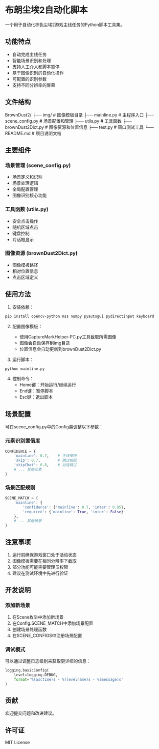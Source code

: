 # 布朗尘埃2自动化脚本

一个用于自动化棕色尘埃2游戏主线任务的Python脚本工具集。

## 功能特点

- 自动完成主线任务
- 智能场景识别和处理
- 支持人工介入和脚本暂停
- 基于图像识别的自动化操作
- 可配置的识别参数
- 支持不同分辨率的屏幕

## 文件结构 
BrownDust2/
├── img/ # 图像模板目录
├── mainline.py # 主程序入口
├── scene_config.py # 场景配置和管理
├── utils.py # 工具函数
├── brownDust2Dict.py # 图像资源和位置信息
├── test.py # 窗口测试工具
└── README.md # 项目说明文档

## 主要组件

### 场景管理 (scene_config.py)
- 场景定义和识别
- 场景处理逻辑
- 全局配置管理
- 图像识别核心功能

### 工具函数 (utils.py)
- 安全点击操作
- 随机区域点击
- 键盘控制
- 对话框显示

### 图像资源 (brownDust2Dict.py)
- 图像模板路径
- 相对位置信息
- 点击区域定义

## 使用方法

1. 安装依赖：

```bash
pip install opencv-python mss numpy pyautogui pydirectinput keyboard
```

2. 配置图像模板：
   - 使用CaptureMarkHelper-PC.py工具截取所需图像
   - 图像会自动保存到img目录
   - 位置信息会自动更新到brownDust2Dict.py

3. 运行脚本：
```bash
python mainline.py
```

4. 控制命令：
   - Home键：开始运行/继续运行
   - End键：暂停脚本
   - Esc键：退出脚本

## 场景配置

可在scene_config.py中的Config类调整以下参数：

### 元素识别置信度
```python
CONFIDENCE = {
    'mainline': 0.7,    # 主线按钮
    'skip': 0.7,        # 跳过按钮
    'skipChat': 0.8,    # 对话跳过
    # ... 其他元素
}
```

### 场景匹配规则
```python
SCENE_MATCH = {
    'mainline': {
        'confidence': {'mainline': 0.7, 'inter': 0.85},
        'required': {'mainline': True, 'inter': False}
    },
    # ... 其他场景
}
```

## 注意事项

1. 运行前确保游戏窗口处于活动状态
2. 图像模板需要在相同分辨率下截取
3. 部分功能可能需要管理员权限
4. 建议在测试环境中先进行验证

## 开发说明

### 添加新场景

1. 在Scene枚举中添加新场景
2. 在Config.SCENE_MATCH中添加场景配置
3. 创建场景处理函数
4. 在SCENE_CONFIGS中注册场景配置

### 调试模式

可以通过调整日志级别来获取更详细的信息：
```python
logging.basicConfig(
    level=logging.DEBUG,
    format='%(asctime)s - %(levelname)s - %(message)s'
)
```

## 贡献

欢迎提交问题和改进建议。

## 许可证

MIT License
